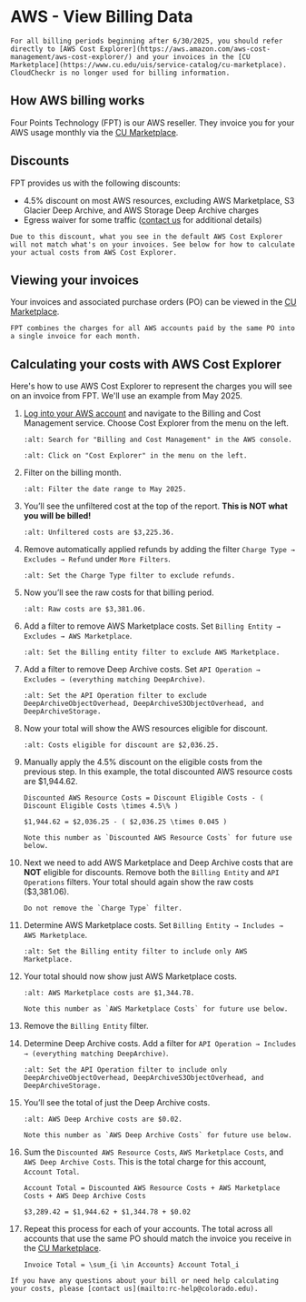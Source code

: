 # AWS - View Billing Data

```{note}
For all billing periods beginning after 6/30/2025, you should refer directly to [AWS Cost Explorer](https://aws.amazon.com/aws-cost-management/aws-cost-explorer/) and your invoices in the [CU Marketplace](https://www.cu.edu/uis/service-catalog/cu-marketplace). CloudCheckr is no longer used for billing information.
```

## How AWS billing works

Four Points Technology (FPT) is our AWS reseller. They invoice you for your AWS usage monthly via the [CU Marketplace](https://www.cu.edu/uis/service-catalog/cu-marketplace).

## Discounts

FPT provides us with the following discounts:

* 4.5% discount on most AWS resources, excluding AWS Marketplace, S3 Glacier Deep Archive, and AWS Storage Deep Archive charges
* Egress waiver for some traffic ([contact us](mailto:rc-help@colorado.edu) for additional details)

```{important}
Due to this discount, what you see in the default AWS Cost Explorer will not match what's on your invoices. See below for how to calculate your actual costs from AWS Cost Explorer.
```

## Viewing your invoices

Your invoices and associated purchase orders (PO) can be viewed in the [CU Marketplace](https://www.cu.edu/uis/service-catalog/cu-marketplace).

```{note}
FPT combines the charges for all AWS accounts paid by the same PO into a single invoice for each month.
```

## Calculating your costs with AWS Cost Explorer

Here's how to use AWS Cost Explorer to represent the charges you will see on an invoice from FPT. We'll use an example from May 2025.

1. [Log into your AWS account](../getting-started/aws-console-access) and navigate to the Billing and Cost Management service. Choose Cost Explorer from the menu on the left.
   ```{image} images/billing-and-cost-management.png
   :alt: Search for "Billing and Cost Management" in the AWS console.
   ```
   ```{image} images/cost-explorer-menu.png
   :alt: Click on "Cost Explorer" in the menu on the left.
   ```

1. Filter on the billing month.
   ```{image} images/cost-explorer-billing-month.png
   :alt: Filter the date range to May 2025.
   ```

1. You’ll see the unfiltered cost at the top of the report. **This is NOT what you will be billed!**
   ```{image} images/cost-explorer-unfiltered.png
   :alt: Unfiltered costs are $3,225.36.
   ```

1. Remove automatically applied refunds by adding the filter `Charge Type → Excludes → Refund` under `More Filters`.
   ```{image} images/cost-explorer-exclude-refunds.png
   :alt: Set the Charge Type filter to exclude refunds.
   ```

1. Now you’ll see the raw costs for that billing period.
   ```{image} images/cost-explorer-raw.png
   :alt: Raw costs are $3,381.06.
   ```

1. Add a filter to remove AWS Marketplace costs. Set `Billing Entity → Excludes → AWS Marketplace`.
   ```{image} images/cost-explorer-exclude-marketplace.png
   :alt: Set the Billing entity filter to exclude AWS Marketplace.
   ```

1. Add a filter to remove Deep Archive costs. Set `API Operation → Excludes → (everything matching DeepArchive)`.
   ```{image} images/cost-explorer-exclude-deeparchive.png
   :alt: Set the API Operation filter to exclude DeepArchiveObjectOverhead, DeepArchiveS3ObjectOverhead, and DeepArchiveStorage.
   ```

1. Now your total will show the AWS resources eligible for discount.
   ```{image} images/cost-explorer-discount-eligible.png
   :alt: Costs eligible for discount are $2,036.25.
   ```

1. Manually apply the 4.5% discount on the eligible costs from the previous step. In this example, the total discounted AWS resource costs are $1,944.62.
   ```{math}
   Discounted AWS Resource Costs = Discount Eligible Costs - ( Discount Eligible Costs \times 4.5\% )
   ```
   ```{math}
   $1,944.62 = $2,036.25 - ( $2,036.25 \times 0.045 )
   ```
   ```{note}
   Note this number as `Discounted AWS Resource Costs` for future use below.
   ```

1. Next we need to add AWS Marketplace and Deep Archive costs that are **NOT** eligible for discounts. Remove both the `Billing Entity` and `API Operations` filters. Your total should again show the raw costs ($3,381.06).
   ```{important}
   Do not remove the `Charge Type` filter.
   ```

1. Determine AWS Marketplace costs. Set `Billing Entity → Includes → AWS Marketplace`.
   ```{image} images/cost-explorer-include-marketplace.png
   :alt: Set the Billing entity filter to include only AWS Marketplace.
   ```

1. Your total should now show just AWS Marketplace costs.
   ```{image} images/cost-explorer-marketplace.png
   :alt: AWS Marketplace costs are $1,344.78.
   ```
   ```{note}
   Note this number as `AWS Marketplace Costs` for future use below.
   ```

1. Remove the `Billing Entity` filter.

1. Determine Deep Archive costs. Add a filter for `API Operation → Includes → (everything matching DeepArchive)`.
   ```{image} images/cost-explorer-include-deeparchive.png
   :alt: Set the API Operation filter to include only DeepArchiveObjectOverhead, DeepArchiveS3ObjectOverhead, and DeepArchiveStorage.
   ```

1. You’ll see the total of just the Deep Archive costs.
   ```{image} images/cost-explorer-deeparchive.png
   :alt: AWS Deep Archive costs are $0.02.
   ```
   ```{note}
   Note this number as `AWS Deep Archive Costs` for future use below.
   ```

1. Sum the `Discounted AWS Resource Costs`, `AWS Marketplace Costs`, and `AWS Deep Archive Costs`. This is the total charge for this account, `Account Total`.
   ```{math}
   Account Total = Discounted AWS Resource Costs + AWS Marketplace Costs + AWS Deep Archive Costs
   ```
   ```{math}
   $3,289.42 = $1,944.62 + $1,344.78 + $0.02
   ```

1. Repeat this process for each of your accounts. The total across all accounts that use the same PO should match the invoice you receive in the [CU Marketplace](https://www.cu.edu/uis/service-catalog/cu-marketplace).
   ```{math}
   Invoice Total = \sum_{i \in Accounts} Account Total_i
   ```

```{note}
If you have any questions about your bill or need help calculating your costs, please [contact us](mailto:rc-help@colorado.edu).
```
